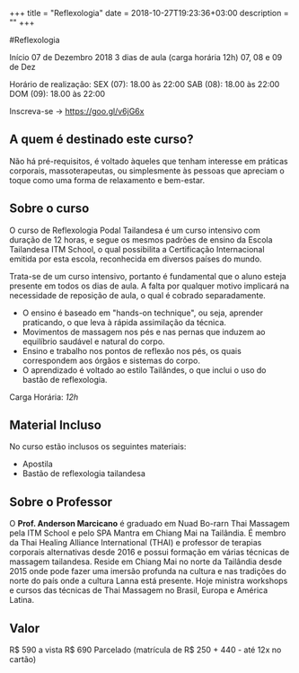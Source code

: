 +++
title = "Reflexologia"
date = 2018-10-27T19:23:36+03:00
description = ""
+++

#Reflexologia

Início 07 de Dezembro 2018
3 dias de aula (carga horária 12h)
07, 08 e 09 de Dez

Horário de realização:
SEX (07): 18.00 às 22:00
SAB (08): 18.00 às 22:00
DOM (09): 18.00 às 22:00

Inscreva-se ->  https://goo.gl/v6jG6x


## A quem é destinado este curso?

Não há pré-requisitos, é voltado àqueles que tenham interesse em práticas corporais, massoterapeutas, ou simplesmente às pessoas que apreciam o toque como uma forma de relaxamento e bem-estar.


## Sobre o curso

O curso de Reflexologia Podal Tailandesa é um curso intensivo com duração de 12 horas, e segue os mesmos padrões de ensino da Escola Tailandesa ITM School, o qual possibilita a Certificação Internacional emitida por esta escola, reconhecida em diversos países do mundo.

Trata-se de um curso intensivo, portanto é fundamental que o aluno esteja presente em todos os dias de aula. A falta por qualquer motivo implicará na necessidade de reposição de aula, o qual é cobrado separadamente.

- O ensino é baseado em "hands-on technique", ou seja, aprender praticando, o que leva à rápida assimilação da técnica.
- Movimentos de massagem nos pés e nas pernas que induzem ao equilíbrio saudável e natural do corpo.
- Ensino e trabalho nos pontos de reflexão nos pés, os quais correspondem aos órgãos e sistemas do corpo.
- O aprendizado é voltado ao estilo Tailândes, o que inclui o uso do bastão de reflexologia.

Carga Horária: *12h*


## Material Incluso

No curso estão inclusos os seguintes materiais:
- Apostila
- Bastão de reflexologia tailandesa


## Sobre o Professor

O **Prof. Anderson Marcicano** é graduado em Nuad Bo-rarn Thai Massagem pela ITM School e pelo SPA Mantra em Chiang Mai na Tailândia.
É membro da Thai Healing Alliance International (THAI) e professor de terapias corporais alternativas desde 2016 e possui formação em várias técnicas de massagem tailandesa. 
Reside em Chiang Mai no norte da Tailândia desde 2015 onde pode fazer uma imersão profunda na cultura e nas tradições do norte do país onde a cultura Lanna está presente. Hoje ministra workshops e cursos das técnicas de Thai Massagem no Brasil, Europa e América Latina.


## Valor
R$ 590 a vista 
R$ 690 Parcelado (matrícula de R$ 250 + 440 - até 12x no cartão)



